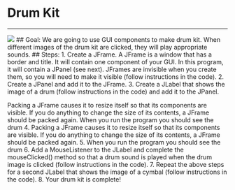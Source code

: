 
# Drum Kit
  <hr/>
  <img src="./drumKit.png"/>
## Goal:
   We are going to use GUI components to make drum kit. When different images of the drum kit are clicked, they will play appropriate sounds.
## Steps:
1. Create a JFrame. A JFrame is a window that has a border and title. It will contain one component of your GUI. In this program, it will contain a JPanel (see next). JFrames are invisible when you create them, so you will need to make it visible (follow instructions in the code).
2. Create a JPanel and add it to the JFrame. 
3. Create a JLabel that shows the image of a drum (follow instructions in the code) and add it to the JPanel.
                                
                                
Packing a JFrame causes it to resize itself so that its components are visible. If you do anything to change the size of its contents, a JFrame should be packed again.
When you run the program you should see the drum 
4. Packing a JFrame causes it to resize itself so that its components are visible. If you do anything to change the size of its contents, a JFrame should be packed again.
5. When you run the program you should see the drum 
6. Add a MouseListener to the JLabel and complete the mouseClicked() method so that a drum sound is played when the drum image is clicked (follow instructions in the code).
7. Repeat the above steps for a second JLabel that shows the image of a cymbal (follow instructions in the code).
8. Your drum kit is complete!
  
 

